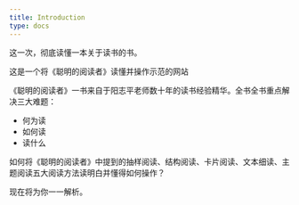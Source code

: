 ```yaml
---
title: Introduction
type: docs
---
```


这一次，彻底读懂一本关于读书的书。

这是一个将《聪明的阅读者》读懂并操作示范的网站

《聪明的阅读者》一书来自于阳志平老师数十年的读书经验精华。全书全书重点解决三大难题：

- 何为读
- 如何读
- 读什么

如何将《聪明的阅读者》中提到的抽样阅读、结构阅读、卡片阅读、文本细读、主题阅读五大阅读方法读明白并懂得如何操作？

现在将为你一一解析。

